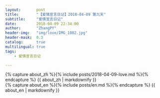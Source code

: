 ```yaml
---
layout:       post
title:        "【爱情宣言日记】2018-04-09 第九天"
subtitle:     "爱情宣言日记"
date:         2018-04-09 22:34:00
author:       "ZhangPY"
header-img:   "img/love/IMG_1882.jpg"
header-mask:  0.3
catalog:      true
multilingual: true
tags:
    - 爱情宣言日记

---
```


<!-- Chinese Version -->
<div class="zh post-container">
    {% capture about_zh %}{% include posts/2018-04-09-love.md %}{% endcapture %}
    {{ about_zh | markdownify }}
</div>

<!-- English Version -->
<div class="en post-container">
    {% capture about_en %}{% include posts/en.md %}{% endcapture %}
    {{ about_en | markdownify }}
</div>
